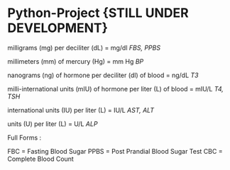 # Python-Project {STILL UNDER DEVELOPMENT}

milligrams (mg) per deciliter (dL) = mg/dl                                  *FBS, PPBS* 

millimeters (mm) of mercury (Hg) = mm Hg                                    *BP*

nanograms (ng) of hormone per deciliter (dl) of blood = ng/dL               *T3*

milli-international units (mIU) of hormone per liter (L) of blood = mIU/L   *T4, TSH*

international units (IU) per liter (L) = IU/L                               *AST, ALT*

units (U) per liter (L) = U/L                                               *ALP*


Full Forms :

FBC = Fasting Blood Sugar
PPBS = Post Prandial Blood Sugar Test
CBC = Complete Blood Count
